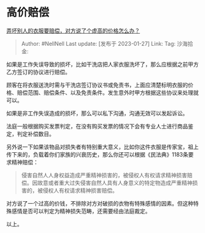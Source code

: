 # 高价赔偿
[弄坏别人的衣服要赔偿，对方说了个虚高的价格怎么办？](https://www.zhihu.com/question/580191380/answer/2861973500)

> Author: #NellNell
> Last update: [发布于 2023-01-27]
> Link:
> Tag:
> 沙海拾金:

如果是工作失误导致的损坏，比如干洗店把人家衣服洗坏了，那么应根据之前甲方乙方签订的协议进行赔偿。

顾客在将衣服送洗时需与干洗店签订协议书或免责书，上面应清楚标明衣服的价格、赔偿范围、赔偿条件、以及免责条件。发生意外时甲方根据这些协议来处理就可以。

如果是非工作失误造成的损坏，那么可以私下沟通，沟通无效可以发起诉讼。

法庭一般根据购买发票判定，在没有购买发票的情况下会有专业人士进行商品鉴定，判定补偿数目。

另外说一下如果该物品对损失者有特别重大意义，比如你这件衣服是传家宝，祖上传下来的，负载着你们家族的兴衰历史，那么你还可以根据《民法典》1183条要求精神赔偿：

> 侵害自然人人身权益造成严重精神损害的，被侵权人有权请求精神损害赔偿。因故意或者重大过失侵害自然人具有人身意义的特定物造成严重精神损害的，被侵权人有权请求精神损害赔偿。

对方说了一个过高的价钱，不排除对方对破损的衣物有特殊感情的因素。但这种特殊感情是否可以判定为精神损失范畴，还需要经由法庭裁定。

以上。
